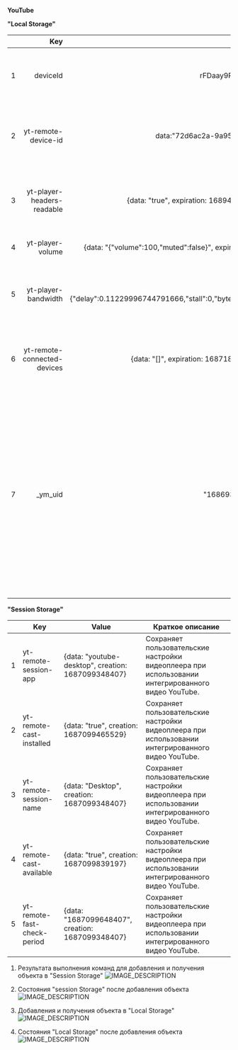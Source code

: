 **YouTube**

**"Local Storage"**

|| Key         | Value               |  Краткое описание                                                     |
|--|-------------:|:----------------------:|:----------------------------------------------------------------------|
|1 |deviceId     |rFDaay9RT-w1VbeISRmOS   |Этот ключ используется для защиты пользовательского хранилища ключей   |
| 2|yt-remote-device-id | data:"72d6ac2a-9a95-4117-b262-e1fd4b40909a" | Сохраняет пользовательские настройки видеоплеера при использовании интегрированного видео YouTube. |
|3 |yt-player-headers-readable| {data: "true", expiration: 1689429007248, creation: 1686837007248}| Используется для определения оптимального качества видео на основе устройства посетителя и настроек сети. |
|4 |yt-player-volume|{data: "{"volume":100,"muted":false}", expiration: 1689494485536, creation: 1686902485536} |Регулятор громкости API YouTube|
|5 |yt-player-bandwidth|{"data":"{\"delay\":0.11229996744791666,\"stall\":0,\"byterate\":1961777.3575666435,\"init\":1680975386700.8}"|Объем информации, который способен пропустить канал за определенный временной промежуток.|
|6 |yt-remote-connected-devices|{data: "[]", expiration: 1687185748408, creation: 1687099348408}| Сохраняет пользовательские настройки видеоплеера при использовании интегрированного видео YouTube.|
|7 |_ym_uid |"168693073951227159|    это метка, состоящая из случайного числа и даты первого посещения пользователем сайта в Unix формате, которая сохраняется в основном файле cookie (для Google Analytics - _ga, для Яндекс.Метрики - _ym_uid) в течение определенного периода времени. Она создается сразу же после того, как посетитель впервые зайдет  на сайт.    |


**"Session Storage"**


|| Key | Value |Краткое описание|
|--| ------ | ------ |----|
|1| yt-remote-session-app| {data: "youtube-desktop", creation: 1687099348407} |Сохраняет пользовательские настройки видеоплеера при использовании интегрированного видео YouTube. |
|2|yt-remote-cast-installed | {data: "true", creation: 1687099465529} |Сохраняет пользовательские настройки видеоплеера при использовании интегрированного видео YouTube.|
|3|yt-remote-session-name|{data: "Desktop", creation: 1687099348407}|Сохраняет пользовательские настройки видеоплеера при использовании интегрированного видео YouTube.|
|4|yt-remote-cast-available|{data: "true", creation: 1687099839197}|Сохраняет пользовательские настройки видеоплеера при использовании интегрированного видео YouTube.|
|5|yt-remote-fast-check-period|{data: "1687099648407", creation: 1687099348407}|Сохраняет пользовательские настройки видеоплеера при использовании интегрированного видео YouTube.|

1. Результата выполнения команд для добавления и получения объекта в "Session Storage"
![IMAGE_DESCRIPTION](https://repos.21-school.ru/students/MT10.ID_1261488/Team__TL__yeeshadi_student.21_school.ru_.OsqVJwxSQJq9TQWXsvLOYw/MT10-1/-/raw/develop/materials/SS_age1.png)

2. Состояния "session Storage" после добавления объекта
![IMAGE_DESCRIPTION](https://repos.21-school.ru/students/MT10.ID_1261488/Team__TL__yeeshadi_student.21_school.ru_.OsqVJwxSQJq9TQWXsvLOYw/MT10-1/-/raw/develop/materials/ss_age2.png)

3. Добавления и получения объекта в "Local Storage"
![IMAGE_DESCRIPTION](https://repos.21-school.ru/students/MT10.ID_1261488/Team__TL__yeeshadi_student.21_school.ru_.OsqVJwxSQJq9TQWXsvLOYw/MT10-1/-/raw/develop/materials/ls_name_1.png)

4. Состояния "Local Storage" после добавления объекта
![IMAGE_DESCRIPTION](https://repos.21-school.ru/students/MT10.ID_1261488/Team__TL__yeeshadi_student.21_school.ru_.OsqVJwxSQJq9TQWXsvLOYw/MT10-1/-/raw/develop/materials/ls_name_2.png)





